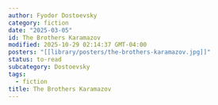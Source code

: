 ```yaml
---
author: Fyodor Dostoevsky
category: fiction
date: "2025-03-05"
id: The Brothers Karamazov
modified: 2025-10-29 02:14:37 GMT-04:00
posters: "[[library/posters/the-brothers-karamazov.jpg]]"
status: to-read
subcategory: Dostoevsky
tags:
  - fiction
title: The Brothers Karamazov
---
```

